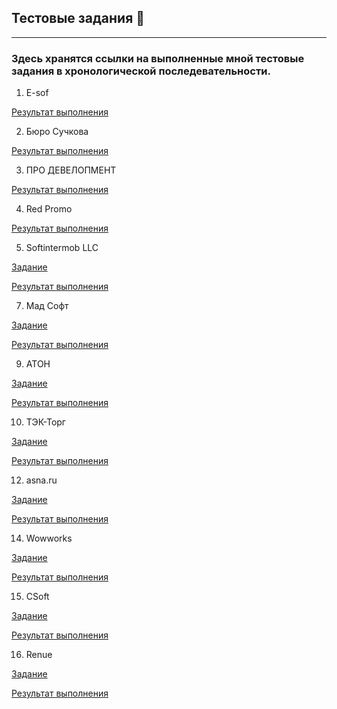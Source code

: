 ## Тестовые задания 💼
---
### Здесь хранятся ссылки на выполненные мной тестовые задания в хронологической последевательности.

1. E-sof

[Результат выполнения](https://docs.google.com/spreadsheets/d/10mBE59LrA1FWWQHtv2mzvpHlsb8N6CuBXkSF9VJxCb4/edit?usp=drive_link)

2. Бюро Сучкова

[Результат выполнения](https://docs.google.com/spreadsheets/d/17zrvBDNhxphPkEZ7xd1KwXADeS0O1x_vIVXfirI-Eko/edit?usp=drive_link)

3. ПРО ДЕВЕЛОПМЕНТ

[Результат выполнения](https://docs.google.com/spreadsheets/d/1XXWyKTm9jbgrsuSSmEPdu7AYaECRKZfGQnrgJJQCYnI/edit?usp=drive_link)

4. Red Promo

[Результат выполнения](https://docs.google.com/spreadsheets/d/1fC9LqY7z-yvFXO_jP6Ez7QfRhlbU0xVdKXE47GZgkkc/edit?usp=drive_link)

5. Softintermob LLC
   
[Задание](https://docs.google.com/document/d/1nCGc9MAcZz2cJG8LUykMLIybKQm0P7HZ_6IwpaQtCxI/edit)

[Результат выполнения](https://docs.google.com/document/d/1xZkup5xxdAEsbL-Ngo8IoTC9UixD3QhtXYPjnprAado/edit?usp=drive_link)

7. Мад Софт
   
[Задание](https://github.com/Baidak-Evgenii/ArtsiomRusau_Course/blob/master/web_testing.md)

[Результат выполнения](https://docs.google.com/spreadsheets/d/1g4cmDJdLpTQVadTGmxo_6vp3CkbOHtAfkAg-j0pKThE/edit?gid=0#gid=0)

9. АТОН
   
[Задание](https://docs.google.com/document/d/1U4A3cyC3J2262QZyAeEYOPr7fhlV4KPX9YmCTFhBmWE/edit?usp=drive_link)

[Результат выполнения](https://docs.google.com/spreadsheets/d/19QMf657jOezGOpSkKXwYdBcfuzrU0wbZmOUFiTXz6Uk/edit?usp=drive_link)

10. ТЭК-Торг
    
[Задание](https://docs.google.com/document/d/1MoV7NCO6S1DQDR9WK9CHh4ctXaXOGkfm/edit?usp=drive_link&ouid=109630940720999050377&rtpof=true&sd=true)

[Результат выполнения](https://docs.google.com/document/d/1sCe55CkOuYTwI_hRk2qjha1e0C8Ix-UD9D5zlIcO78g/edit?usp=drive_link)

12. asna.ru
    
[Задание](https://github.com/Baidak-Evgenii/ArtsiomRusau_Course/blob/master/web_testing.md)

[Результат выполнения](https://docs.google.com/document/d/1x0-METm_OYtw6ruN0qcDQ5jatvm2bCxz/edit)

14. Wowworks
    
[Задание](https://docs.google.com/document/d/1pt-qJeLsB1Lgknv-GmcrEG9qt750MeMj-Y2EapZzEIo/edit?usp=drive_link)

[Результат выполнения](https://docs.google.com/document/d/1yCtfqFIhY0oJIrj_Dx7t5eMI_TQCz4-_/edit?usp=drive_link&ouid=109630940720999050377&rtpof=true&sd=true)

15. CSoft
    
[Задание](https://drive.google.com/drive/folders/1JklCRwSOevJRxAJl1kafHNXg6LHdPxJR?usp=drive_link)

[Результат выполнения](https://drive.google.com/drive/folders/19PsfLTyepqAP9sdyLiJcEHpn7NO2ywk5?usp=drive_link)

16. Renue

[Задание](https://drive.google.com/drive/folders/1Di2Sh1hNjTLYxvd94NbBdVhidEyEjKOE?usp=drive_link)

[Результат выполнения](https://drive.google.com/drive/folders/15RzttsYhdPpN_1dvQHzuSizZ3qL3Rkj7?usp=drive_link)

